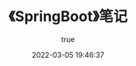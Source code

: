 ---
pageComponent: 
  name: Catalogue
  data: 
    key: 《SpringBoot》笔记
    imgUrl: https://spring.io/images/spring-initializr-4291cc0115eb104348717b82161a81de.svg
    description: 
title: 《SpringBoot》笔记
date: 2022-03-05 19:46:37
permalink: /note/springboot
article: false
comment: false
editLink: false
author: 
  name: DimplesY
  link: https://github.com/DimplesY
---